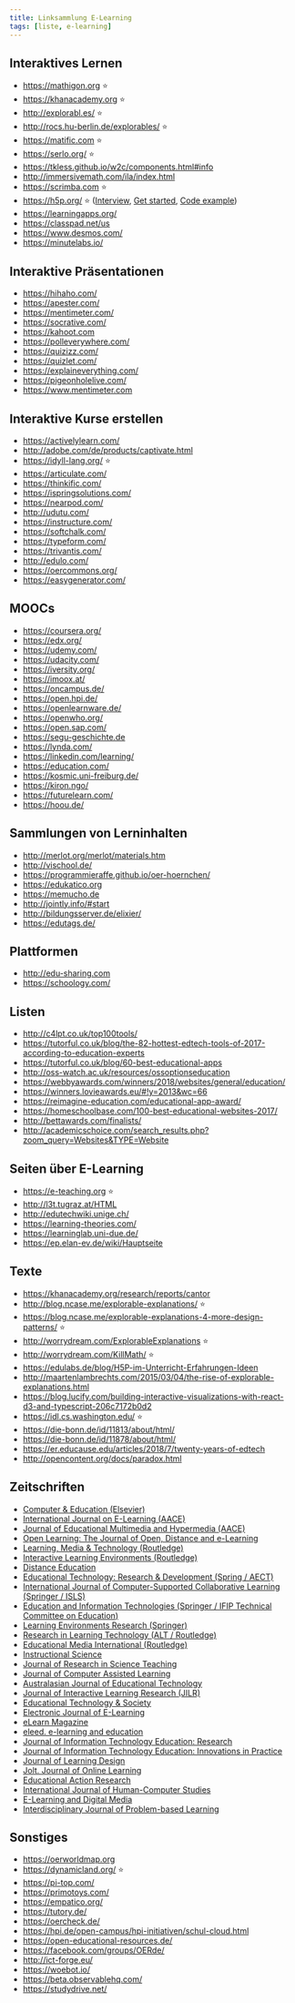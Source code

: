 ```yaml
---
title: Linksammlung E-Learning
tags: [liste, e-learning]
---
```


## Interaktives Lernen

-   <https://mathigon.org> :star:
-   <https://khanacademy.org> :star:
-   <http://explorabl.es/> :star:
-   <http://rocs.hu-berlin.de/explorables/> :star:
-   <https://matific.com> :star:
-   <https://serlo.org/> :star:
-   <https://tkless.github.io/w2c/components.html#info>
-   <http://immersivemath.com/ila/index.html>
-   <https://scrimba.com> :star:
-   <https://h5p.org/> :star: ([Interview](http://theelearningcoach.com/media/creating-interactive-content-h5p/), [Get started](http://lindsay-oneill.com/get-started-with-h5p/), [Code example](https://github.com/h5p/h5p-matching))
-   <https://learningapps.org/>
-   <https://classpad.net/us>
-   <https://www.desmos.com/>
-   <https://minutelabs.io/>

## Interaktive Präsentationen

-   <https://hihaho.com/>
-   <https://apester.com/>
-   <https://mentimeter.com/>
-   <https://socrative.com/>
-   <https://kahoot.com>
-   <https://polleverywhere.com/>
-   <https://quizizz.com/>
-   <https://quizlet.com/>
-   <https://explaineverything.com/>
-   <https://pigeonholelive.com/>
-   <https://www.mentimeter.com>

## Interaktive Kurse erstellen

-   <https://activelylearn.com/>
-   <http://adobe.com/de/products/captivate.html>
-   <https://idyll-lang.org/> :star:
-   <https://articulate.com/>
-   <https://thinkific.com/>
-   <https://ispringsolutions.com/>
-   <https://nearpod.com/>
-   <http://udutu.com/>
-   <https://instructure.com/>
-   <https://softchalk.com/>
-   <https://typeform.com/>
-   <https://trivantis.com/>
-   <http://edulo.com/>
-   <https://oercommons.org/>
-   <https://easygenerator.com/>

## MOOCs

-   <https://coursera.org/>
-   <https://edx.org/>
-   <https://udemy.com/>
-   <https://udacity.com/>
-   <https://iversity.org/>
-   <https://imoox.at/>
-   <https://oncampus.de/>
-   <https://open.hpi.de/>
-   <https://openlearnware.de/>
-   <https://openwho.org/>
-   <https://open.sap.com/>
-   <https://segu-geschichte.de>
-   <https://lynda.com/>
-   <https://linkedin.com/learning/>
-   <https://education.com/>
-   <https://kosmic.uni-freiburg.de/>
-   <https://kiron.ngo/>
-   <https://futurelearn.com/>
-   <https://hoou.de/>

## Sammlungen von Lerninhalten

-   <http://merlot.org/merlot/materials.htm>
-   <http://vischool.de/>
-   <https://programmieraffe.github.io/oer-hoernchen/>
-   <https://edukatico.org>
-   <https://memucho.de>
-   <http://jointly.info/#start>
-   <http://bildungsserver.de/elixier/>
-   <https://edutags.de/>

## Plattformen

-   <http://edu-sharing.com>
-   <https://schoology.com/>

## Listen

-   <http://c4lpt.co.uk/top100tools/>
-   <https://tutorful.co.uk/blog/the-82-hottest-edtech-tools-of-2017-according-to-education-experts>
-   <https://tutorful.co.uk/blog/60-best-educational-apps>
-   <http://oss-watch.ac.uk/resources/ossoptionseducation>
-   <https://webbyawards.com/winners/2018/websites/general/education/>
-   <https://winners.lovieawards.eu/#!y=2013&wc=66>
-   <https://reimagine-education.com/educational-app-award/>
-   <https://homeschoolbase.com/100-best-educational-websites-2017/>
-   <http://bettawards.com/finalists/>
-   <http://academicschoice.com/search_results.php?zoom_query=Websites&TYPE=Website>

## Seiten über E-Learning

-   <https://e-teaching.org> :star:
-   <http://l3t.tugraz.at/HTML>
-   <http://edutechwiki.unige.ch/>
-   <https://learning-theories.com/>
-   <https://learninglab.uni-due.de/>
-   <https://ep.elan-ev.de/wiki/Hauptseite>

## Texte

-   <https://khanacademy.org/research/reports/cantor>
-   <http://blog.ncase.me/explorable-explanations/> :star:
-   <https://blog.ncase.me/explorable-explanations-4-more-design-patterns/> :star:
-   <http://worrydream.com/ExplorableExplanations> :star:
-   <http://worrydream.com/KillMath/> :star:
-   <https://edulabs.de/blog/H5P-im-Unterricht-Erfahrungen-Ideen>
-   <http://maartenlambrechts.com/2015/03/04/the-rise-of-explorable-explanations.html>
-   <https://blog.lucify.com/building-interactive-visualizations-with-react-d3-and-typescript-206c7172b0d2>
-   <https://idl.cs.washington.edu/> :star:
-   <https://die-bonn.de/id/11813/about/html/>
-   <https://die-bonn.de/id/11878/about/html/>
-   <https://er.educause.edu/articles/2018/7/twenty-years-of-edtech>
-   <http://opencontent.org/docs/paradox.html>

## Zeitschriften

-   [Computer & Education (Elsevier)](https://www.sciencedirect.com/journal/computers-and-education)
-   [International Journal on E-Learning (AACE)](http://www.aace.org/pubs/ijel/)
-   [Journal of Educational Multimedia and Hypermedia (AACE)](http://www.aace.org/pubs/jemh/)
-   [Open Learning: The Journal of Open, Distance and e-Learning](https://www.tandfonline.com/toc/copl20/current)
-   [Learning, Media & Technology (Routledge)](https://www.tandfonline.com/toc/cjem20/current#.VBrqHGdO670)
-   [Interactive Learning Environments (Routledge)](https://www.tandfonline.com/toc/nile20/current)
-   [Distance Education](https://www.tandfonline.com/toc/cdie20/current)
-   [Educational Technology: Research & Development (Spring / AECT)](https://www.springer.com/education+&+language/learning+&+instruction/journal/11423)
-   [International Journal of Computer-Supported Collaborative Learning (Springer / ISLS)](https://link.springer.com/journal/11412)
-   [Education and Information Technologies (Springer / IFIP Technical Committee on Education)](https://www.springer.com/computer/journal/10639)
-   [Learning Environments Research (Springer)](https://link.springer.com/journal/10984)
-   [Research in Learning Technology (ALT / Routledge)](https://journal.alt.ac.uk/index.php/rlt/index)
-   [Educational Media International (Routledge)](https://www.tandfonline.com/toc/remi20/current)
-   [Instructional Science](https://link.springer.com/journal/11251)
-   [Journal of Research in Science Teaching](https://onlinelibrary.wiley.com/journal/10982736#)
-   [Journal of Computer Assisted Learning](https://onlinelibrary.wiley.com/journal/13652729)
-   [Australasian Journal of Educational Technology](https://ajet.org.au/index.php/AJET/issue/archive)
-   [Journal of Interactive Learning Research (JILR)](http://www.aace.org/pubs/jilr/)
-   [Educational Technology & Society ](https://www.j-ets.net/ETS/past_issues.html)
-   [Electronic Journal of E-Learning](http://www.ejel.org/main.html)
-   [eLearn Magazine](https://www.e-teaching.org/materialien/e-journals)
-   [eleed. e-learning and education ](https://eleed.campussource.de/index_html-de#)
-   [Journal of Information Technology Education: Research](https://www.informingscience.org/Journals/JITEResearch/Articles)
-   [Journal of Information Technology Education: Innovations in Practice ](https://www.informingscience.org/Journals/JITEIIP/Articles)
-   [Journal of Learning Design](https://www.learntechlib.org/j/JLD/)
-   [Jolt. Journal of Online Learning](https://www.e-teaching.org/materialien/e-journals)
-   [Educational Action Research](https://eric.ed.gov/?q=source%3a%22Educational+Action+Research+%22)
-   [International Journal of Human-Computer Studies](https://www.journals.elsevier.com/international-journal-of-human-computer-studies/)
-   [E-Learning and Digital Media](https://journals.sagepub.com/home/ldm)
-   [Interdisciplinary Journal of Problem-based Learning](http://docs.lib.purdue.edu/ijpbl/)

## Sonstiges

-   <https://oerworldmap.org>
-   <https://dynamicland.org/> :star:
-   <https://pi-top.com/>
-   <https://primotoys.com/>
-   <https://empatico.org/>
-   <https://tutory.de/>
-   <https://oercheck.de/>
-   <https://hpi.de/open-campus/hpi-initiativen/schul-cloud.html>
-   <https://open-educational-resources.de/>
-   <https://facebook.com/groups/OERde/>
-   <http://ict-forge.eu/>
-   <https://woebot.io/>
-   <https://beta.observablehq.com/>
-   <https://studydrive.net/>
